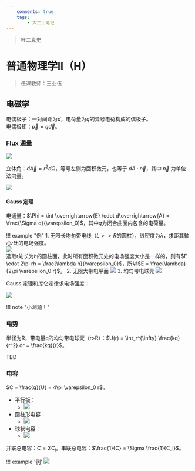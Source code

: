 ```yaml
---
    comments: true
    tags:
        - 大二上笔记
---
```


> 唯二真史

# 普通物理学Ⅱ（H）

> 任课教师：王业伍

## 电磁学
电偶极子：一对间距为$d$，电荷量为$q$的异号电荷构成的偶极子。  
电偶极矩：$\overrightarrow{p}=q \overrightarrow{d}$。

### Flux 通量

![](image.png)

立体角：$d\overrightarrow{A} = r^2 d\Omega$，等号左侧为面积微元，也等于 $dA \cdot \overrightarrow{n}$，其中 $\overrightarrow{n}$ 为单位法向量。

![](image-2.png)

#### Gauss 定理
电通量：$\Phi = \int \overrightarrow{E} \cdot d\overrightarrow{A} = \frac{\Sigma q}{\varepsilon_0}$，其中$q$为闭合曲面内包含的电荷量。

!!! example "例"
    1. 无限长均匀带电线（$L \gt \gt R$的圆柱），线密度为$\lambda$，求距其轴心$r$处的电场强度。  
        ![](image-3.png)  
        选取r处长为$h$的圆柱面，此时所有面积微元处的电场强度大小是一样的，则有$E \cdot 2\pi rh = \frac{\lambda h}{\varepsilon_0}$，所以$E = \frac{\lambda}{2\pi \varepsilon_0 r}$。
    2. 无限大带电平面
        ![](image-4.png)
    3. 均匀带电球壳
        ![](image-5.png)

Gauss 定理和库仑定律求电场强度：

![](image-6.png)

!!! note "小测题！"
    

### 电势

半径为R，带电量q的均匀带电球壳（r>R）：$U(r) = \int_r^{\infty} \frac{kq}{r^2} dr = \frac{kq}{r}$。

TBD

### 电容
$C = \frac{q}{U} = 4\pi \varepsilon_0 r$。

- 平行板：
  - ![](image-8.png)
- 圆柱形电容：
  - ![](image-9.png)
- 球状电容：
  - ![](image-10.png)

并联总电容：$C = \Sigma C_i$。串联总电容：$\frac{1}{C} = \Sigma \frac{1}{C_i}$。

!!! example '例'
    ![](image-11.png)